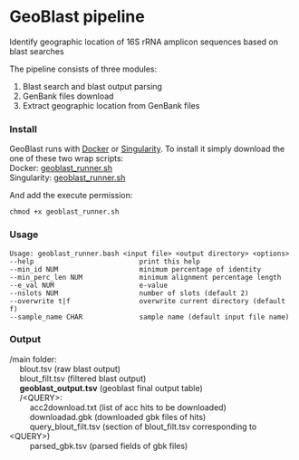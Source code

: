 # GeoBlast pipeline
Identify geographic location of 16S rRNA amplicon sequences based on blast searches

The pipeline consists of three modules:
1. Blast search and blast output parsing
2. GenBank files download 
3. Extract geographic location from GenBank files

### Install

GeoBlast runs with [Docker](https://www.docker.com/) or [Singularity](https://sylabs.io/). 
To install it simply download the one of these two wrap scripts:  
Docker: [geoblast_runner.sh](https://raw.githubusercontent.com/pereiramemo/GeoBlast/main/docker/geoblast_runner.sh)  
Singularity: [geoblast_runner.sh](https://raw.githubusercontent.com/pereiramemo/GeoBlast/main/singularity/geoblast_runner.sh)  

And add the execute permission:
```
chmod +x geoblast_runner.sh
```


### Usage
```
Usage: geoblast_runner.bash <input file> <output directory> <options>
--help                          print this help
--min_id NUM                    minimum percentage of identity
--min_perc_len NUM              minimum alignment percentage length
--e_val NUM                     e-value
--nslots NUM                    number of slots (default 2)
--overwrite t|f                 overwrite current directory (default f)
--sample_name CHAR              sample name (default input file name)
```
### Output

/main folder:  
&emsp;  blout.tsv (raw blast output)  
&emsp;  blout_filt.tsv (filtered blast output)  
&emsp;  **geoblast_output.tsv** (geoblast final output table)  
&emsp;   /\<QUERY\>:  
&emsp;  &emsp; acc2download.txt (list of acc hits to be downloaded)  
&emsp;  &emsp; downloadad.gbk (downloaded gbk files of hits)  
&emsp;  &emsp; query_blout_filt.tsv (section of blout_filt.tsv corresponding to \<QUERY\>)  
&emsp;  &emsp; parsed_gbk.tsv (parsed fields of gbk files)  


    
    
